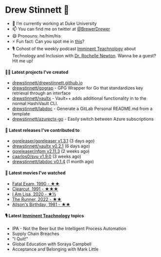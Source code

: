 
# Drew Stinnett 👋

- 🔭 I’m currently working at Duke University
- 📫 You can find me on twitter at [@BrewerDrewer](https://twitter.com/BrewerDrewer)
- 😄 Pronouns: he/him/his
- ⚡ Fun fact: Can you spot me in [this](https://www.youtube.com/watch?v=oL9WnB0qHBA)?
- 🎙 Cohost of the weekly podcast [Imminent Teachnology](https://podcast.imminentteachnology.com/) about Technology and Inclusion with [Dr. Rochelle Newton](https://www.linkedin.com/in/drrochellenewton/). Wanna be a guest? Hit me up!

#### 👨‍💻 Latest projects I've created
- [drewstinnett/drewstinnett.github.io](https://github.com/drewstinnett/drewstinnett.github.io)
- [drewstinnett/gpgrap](https://github.com/drewstinnett/gpgrap) - GPG Wrapper for Go that standardizes key retrieval through an interface
- [drewstinnett/vaultx](https://github.com/drewstinnett/vaultx) - Vault&#43;&#43; adds additional functionality in to the normal HashiVault CLI.
- [drewstinnett/labdoc](https://github.com/drewstinnett/labdoc) - Generate a GitLab Personal README.md from a template
- [drewstinnett/azurectx-go](https://github.com/drewstinnett/azurectx-go) - Easily switch between Azure subscriptions

#### 🚀 Latest releases I've contributed to
- [goreleaser/goreleaser v1.3.1](https://github.com/goreleaser/goreleaser/releases/tag/v1.3.1) (3 days ago)
- [drewstinnett/vaultx v0.2.1](https://github.com/drewstinnett/vaultx/releases/tag/v0.2.1) (6 days ago)
- [goreleaser/nfpm v2.11.3](https://github.com/goreleaser/nfpm/releases/tag/v2.11.3) (2 weeks ago)
- [caarlos0/svu v1.9.0](https://github.com/caarlos0/svu/releases/tag/v1.9.0) (3 weeks ago)
- [drewstinnett/labdoc v0.1.4](https://github.com/drewstinnett/labdoc/releases/tag/v0.1.4) (1 month ago)

#### 🍿 Latest movies I've watched
- [Fatal Exam, 1990 - ★★](https://letterboxd.com/mondodrew/film/fatal-exam/)
- [Clearcut, 1991 - ★★★](https://letterboxd.com/mondodrew/film/clearcut/)
- [I Am Lisa, 2020 - ★½](https://letterboxd.com/mondodrew/film/i-am-lisa/)
- [The Runner, 2022 - ★★](https://letterboxd.com/mondodrew/film/the-runner-2022/)
- [Alison&#39;s Birthday, 1981 - ★★](https://letterboxd.com/mondodrew/film/alisons-birthday/)

#### 🎙 Latest [Imminent Teachnology](https://podcast.imminentteachnology.com/) topics
- IPA - Not the Beer but the Intelligent Process Automation
- Supply Chain Breaches
- &#34;I Quit!&#34;
- Global Education with Soraya Campbell
- Acceptance and Belonging with Mark Little